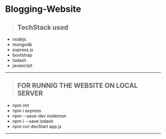 # Blogging-Website


> ## **TechStack used**

- nodejs
- mongodb
- express js
- bootstrap
- lodash
- javascript

---

> ## **FOR RUNNIG THE WEBSITE ON LOCAL SERVER**

- npm init
- npm i express 
- npm --save-dev nodemon
- npm i --save lodash
- npm run devStart app.js 

---
